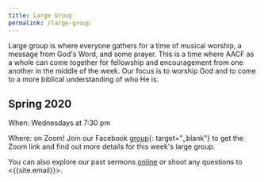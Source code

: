 ```yaml
---
title: Large Group
permalink: /large-group
---
```


Large group is where everyone gathers for a time of musical worship, a message from God's Word, and some prayer. This is a time where AACF as a whole can come together for fellowship and encouragement from one another in the middle of the week. Our focus is to worship God and to come to a more biblical understanding of who He is.

## Spring 2020

When: Wednesdays at 7:30 pm

Where: on Zoom! Join our Facebook [group](https://www.facebook.com/groups/467173423834155/){: target="_blank"} to get the Zoom link and find out more details for this week's large group.

You can also explore our past sermons [online](/sermons) or shoot any questions to <{{site.email}}>.
